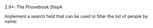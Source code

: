 2.9*: The Phonebook Step4

Implement a search field that can be used to filter the list of people by name:
